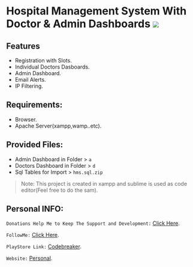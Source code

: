 # Hospital Management System With Doctor & Admin Dashboards ![](https://travis-ci.org/CodeBreaker444/hospital-management-system-with-doctors-and-admin-dashboards.svg?branch=master)
## Features
- Registration with Slots.
- Individual Doctors Dasboards.
- Admin Dashboard.
- Email Alerts.
- IP Filtering.

## Requirements:
- Browser.
- Apache Server(xampp,wamp..etc).

##  Provided Files:
- Admin Dashboard in Folder > `a`
- Doctors Dashboard in Folder > `d`
- Sql Tables for Import > `hms.sql.zip`

> Note: This project is created in xampp and sublime is used as code editor(Feel free to do the sam).

## Personal INFO:
`Donations Help Me to Keep The Support and Development:` [Click Here](https://paypal.me/zer0error).

`FollowMe:` [Click Here](https://facebook.com/zer0error/).

`PlayStore Link:` [Codebreaker](https://play.google.com/store/apps/dev?id=8331274631553271784&hl=en).

`Website:` [Personal](https://govardhanchitrada.me).
